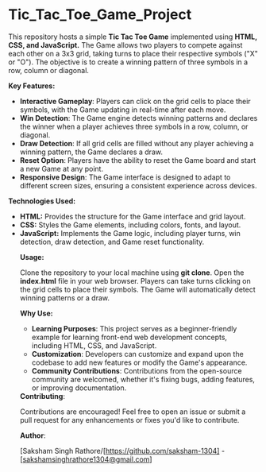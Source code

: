 # Tic_Tac_Toe_Game_Project
<p>This repository hosts a simple <b>Tic Tac Toe Game</b> implemented using <b>HTML, CSS, and JavaScript.</b> The Game allows two players to compete against each other on a 3x3 grid, taking turns to place their respective symbols ("X" or "O"). The objective is to create a winning pattern of three symbols in a row, column or diagonal.</p>
<p><b>Key Features:</b></p>
<ul>
<li><b>Interactive Gameplay</b>: Players can click on the grid cells to place their symbols, with the Game updating in real-time after each move.</li>

<li><b>Win Detection</b>: The Game engine detects winning patterns and declares the winner when a player achieves three symbols in a row, column, or diagonal.</li>

<li><b>Draw Detection</b>: If all grid cells are filled without any player achieving a winning pattern, the Game declares a draw.</li>

<li><b>Reset Option</b>: Players have the ability to reset the Game board and start a new Game at any point.</li>

<li><b>Responsive Design</b>: The Game interface is designed to adapt to different screen sizes, ensuring a consistent experience across devices.</li></ul>

<b>Technologies Used:</b>
<ul>
<li><b>HTML:</b> Provides the structure for the Game interface and grid layout.</li>

<li><b>CSS:</b> Styles the Game elements, including colors, fonts, and layout.</li>

<li><b>JavaScript:</b> Implements the Game logic, including player turns, win detection, draw detection, and Game reset functionality.</li>

<b>Usage:</b>

Clone the repository to your local machine using <b>git clone</b>.
Open the <b>index.html</b> file in your web browser.
Players can take turns clicking on the grid cells to place their symbols.
The Game will automatically detect winning patterns or a draw.

<b>Why Use:</b>
<ul>
<li><b>Learning Purposes</b>: This project serves as a beginner-friendly example for learning front-end web development concepts, including HTML, CSS, and JavaScript.</li>

<li><b>Customization</b>: Developers can customize and expand upon the codebase to add new features or modify the Game's appearance.</li>

<li><b>Community Contributions</b>: Contributions from the open-source community are welcomed, whether it's fixing bugs, adding features, or improving documentation.</li>
</ul>
<b>Contributing</b>:

Contributions are encouraged! Feel free to open an issue or submit a pull request for any enhancements or fixes you'd like to contribute.

<b>Author</b>:

[Saksham Singh Rathore/[https://github.com/saksham-1304] - [sakshamsinghrathore1304@gmail.com]




